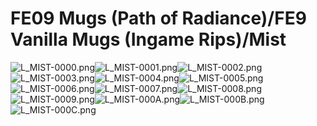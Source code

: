 # FE09 Mugs (Path of Radiance)/FE9 Vanilla Mugs (Ingame Rips)/Mist

![L_MIST-0000.png](https://raw.githubusercontent.com/Klokinator/FE-Repo/main/Portrait%20Repository/FE09%20Mugs%20(Path%20of%20Radiance)/FE9%20Vanilla%20Mugs%20(Ingame%20Rips)/Mist/L_MIST-0000.png "L_MIST-0000.png")![L_MIST-0001.png](https://raw.githubusercontent.com/Klokinator/FE-Repo/main/Portrait%20Repository/FE09%20Mugs%20(Path%20of%20Radiance)/FE9%20Vanilla%20Mugs%20(Ingame%20Rips)/Mist/L_MIST-0001.png "L_MIST-0001.png")![L_MIST-0002.png](https://raw.githubusercontent.com/Klokinator/FE-Repo/main/Portrait%20Repository/FE09%20Mugs%20(Path%20of%20Radiance)/FE9%20Vanilla%20Mugs%20(Ingame%20Rips)/Mist/L_MIST-0002.png "L_MIST-0002.png")![L_MIST-0003.png](https://raw.githubusercontent.com/Klokinator/FE-Repo/main/Portrait%20Repository/FE09%20Mugs%20(Path%20of%20Radiance)/FE9%20Vanilla%20Mugs%20(Ingame%20Rips)/Mist/L_MIST-0003.png "L_MIST-0003.png")![L_MIST-0004.png](https://raw.githubusercontent.com/Klokinator/FE-Repo/main/Portrait%20Repository/FE09%20Mugs%20(Path%20of%20Radiance)/FE9%20Vanilla%20Mugs%20(Ingame%20Rips)/Mist/L_MIST-0004.png "L_MIST-0004.png")![L_MIST-0005.png](https://raw.githubusercontent.com/Klokinator/FE-Repo/main/Portrait%20Repository/FE09%20Mugs%20(Path%20of%20Radiance)/FE9%20Vanilla%20Mugs%20(Ingame%20Rips)/Mist/L_MIST-0005.png "L_MIST-0005.png")![L_MIST-0006.png](https://raw.githubusercontent.com/Klokinator/FE-Repo/main/Portrait%20Repository/FE09%20Mugs%20(Path%20of%20Radiance)/FE9%20Vanilla%20Mugs%20(Ingame%20Rips)/Mist/L_MIST-0006.png "L_MIST-0006.png")![L_MIST-0007.png](https://raw.githubusercontent.com/Klokinator/FE-Repo/main/Portrait%20Repository/FE09%20Mugs%20(Path%20of%20Radiance)/FE9%20Vanilla%20Mugs%20(Ingame%20Rips)/Mist/L_MIST-0007.png "L_MIST-0007.png")![L_MIST-0008.png](https://raw.githubusercontent.com/Klokinator/FE-Repo/main/Portrait%20Repository/FE09%20Mugs%20(Path%20of%20Radiance)/FE9%20Vanilla%20Mugs%20(Ingame%20Rips)/Mist/L_MIST-0008.png "L_MIST-0008.png")![L_MIST-0009.png](https://raw.githubusercontent.com/Klokinator/FE-Repo/main/Portrait%20Repository/FE09%20Mugs%20(Path%20of%20Radiance)/FE9%20Vanilla%20Mugs%20(Ingame%20Rips)/Mist/L_MIST-0009.png "L_MIST-0009.png")![L_MIST-000A.png](https://raw.githubusercontent.com/Klokinator/FE-Repo/main/Portrait%20Repository/FE09%20Mugs%20(Path%20of%20Radiance)/FE9%20Vanilla%20Mugs%20(Ingame%20Rips)/Mist/L_MIST-000A.png "L_MIST-000A.png")![L_MIST-000B.png](https://raw.githubusercontent.com/Klokinator/FE-Repo/main/Portrait%20Repository/FE09%20Mugs%20(Path%20of%20Radiance)/FE9%20Vanilla%20Mugs%20(Ingame%20Rips)/Mist/L_MIST-000B.png "L_MIST-000B.png")![L_MIST-000C.png](https://raw.githubusercontent.com/Klokinator/FE-Repo/main/Portrait%20Repository/FE09%20Mugs%20(Path%20of%20Radiance)/FE9%20Vanilla%20Mugs%20(Ingame%20Rips)/Mist/L_MIST-000C.png "L_MIST-000C.png")
